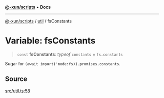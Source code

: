 [**@-xun/scripts**](../../README.md) • **Docs**

***

[@-xun/scripts](../../README.md) / [util](../README.md) / fsConstants

# Variable: fsConstants

> `const` **fsConstants**: *typeof* `constants` = `fs.constants`

Sugar for `(await import('node:fs)).promises.constants`.

## Source

[src/util.ts:58](https://github.com/Xunnamius/xscripts/blob/c8ed653392f2f548c08b4816b4826c1422ed8244/src/util.ts#L58)
